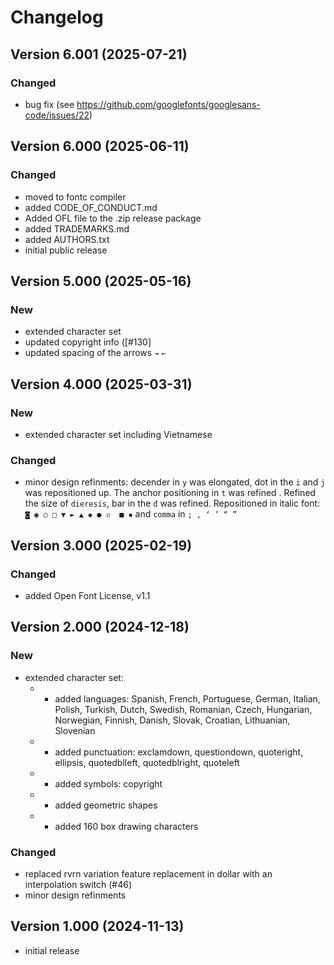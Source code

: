 # Changelog

## Version 6.001 (2025-07-21)

### Changed

- bug fix (see https://github.com/googlefonts/googlesans-code/issues/22)

## Version 6.000 (2025-06-11)

### Changed

- moved to fontc compiler
- added CODE_OF_CONDUCT.md
- Added OFL file to the .zip release package
- added TRADEMARKS.md
- added AUTHORS.txt
- initial public release

## Version 5.000 (2025-05-16)

### New

- extended character set
- updated copyright info ([#130]
- updated spacing of the arrows `→` `←`

## Version 4.000 (2025-03-31)

### New

- extended character set including Vietnamese

### Changed

- minor design refinments: decender in `y` was elongated, dot in the `i` and `j` was repositioned up. The anchor positioning in `t` was refined . Refined the size of `dieresis`, bar in the `đ` was refined. Repositioned in italic font: `◙ ◉ ○ □ ▼ ► ▲ ◆ ● ▫  ■ ▪` and `comma`  in `; , ‘ ’ “ ”`

## Version 3.000 (2025-02-19)
 
### Changed

- added Open Font License, v1.1
 
## Version 2.000 (2024-12-18)

### New

- extended character set:
  - - added languages: Spanish, French, Portuguese, German, Italian, Polish, Turkish, Dutch, Swedish, Romanian, Czech, Hungarian, Norwegian, Finnish, Danish, Slovak, Croatian, Lithuanian, Slovenian
  - - added punctuation: exclamdown, questiondown, quoteright, ellipsis, quotedblleft, quotedblright, quoteleft
  - - added symbols: copyright
  - - added geometric shapes 
  - - added 160 box drawing characters


### Changed

- replaced rvrn variation feature replacement in dollar with an interpolation switch (#46)
- minor design refinments


## Version 1.000 (2024-11-13)

- initial release
